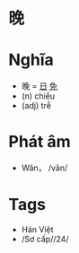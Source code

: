 # 晚

# Nghĩa
* 晚 = [日](日.md) [免](免.md)
* (n) chiều
* (adj) trễ

# Phát âm
* Wǎn， /vãn/

# Tags
* Hán Việt
*  /Sơ cấp//24/

